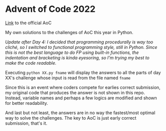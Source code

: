 # Advent of Code 2022

<a href="https://adventofcode.com/">Link</a> to the official AoC

My own solutions to the challenges of AoC this year in Python.

_Update after Day 4: I decided that programming procedurally is way too cliché, so I switched to functional programming style, still in Python. Since this is not the best language to do FP using built-in functions, the indentation and bracketing is kinda eyesoring, so I'm trying my best to make the code readable._

Executing `python XX.py fname` will display the answers to all the parts of day XX's challenge whose input is read from the file named `fname`

Since this is an event where coders compete for earlies correct submission, my original code that produces the answer is not shown in this repo. Instead, variable names and perhaps a few logics are modified and shown for better readability.

And last but not least, the answers are in no way the fastest/most optimal way to solve the challenges. The key to AoC is just early correct submission, that's it.